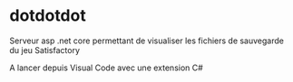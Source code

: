 # dotdotdot
Serveur asp .net core permettant de visualiser les fichiers de sauvegarde du jeu Satisfactory

A lancer depuis Visual Code avec une extension C#
